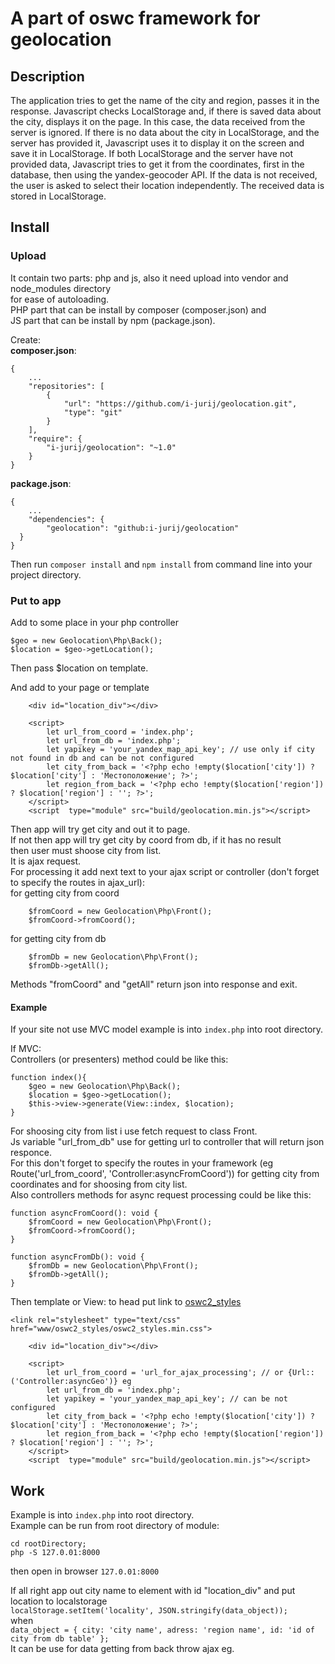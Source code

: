 # A part of oswc framework for geolocation
## Description
The application tries to get the name of the city and region, passes it in the response.
Javascript checks LocalStorage and, if there is saved data about the city, displays it on the page. In this case, the data received from the server is ignored.
If there is no data about the city in LocalStorage, and the server has provided it, Javascript uses it to display it on the screen and save it in LocalStorage.
If both LocalStorage and the server have not provided data, Javascript tries to get it from the coordinates, first in the database, then using the yandex-geocoder API.
If the data is not received, the user is asked to select their location independently.
The received data is stored in LocalStorage.

## Install
### Upload
It contain two parts: php and js, also it need upload into vendor and node_modules directory   
for ease of autoloading.   
PHP part that can be install by composer (composer.json) and   
JS part that can be install by npm (package.json).   

Create:   
**composer.json**:   
```
{
    ...
    "repositories": [
        {
            "url": "https://github.com/i-jurij/geolocation.git",
            "type": "git"
        }
    ],
    "require": {
        "i-jurij/geolocation": "~1.0"
    }
}
```
**package.json**:   
```
{
    ...
    "dependencies": {
        "geolocation": "github:i-jurij/geolocation"
  }
}
```

Then run `composer install` and `npm install` from command line into your project directory.   

### Put to app
Add to some place in your php controller   
```
$geo = new Geolocation\Php\Back();
$location = $geo->getLocation();
```   
Then pass $location on template.  

And add to your page or template
```
	<div id="location_div"></div>

	<script>
        let url_from_coord = 'index.php';
		let url_from_db = 'index.php';
		let yapikey = 'your_yandex_map_api_key'; // use only if city not found in db and can be not configured		
		let city_from_back = '<?php echo !empty($location['city']) ? $location['city'] : 'Местоположение'; ?>';
		let region_from_back = '<?php echo !empty($location['region']) ? $location['region'] : ''; ?>';
	</script>
	<script  type="module" src="build/geolocation.min.js"></script>
```

Then app will try get city and out it to page.  
If not then app will try get city by coord from db, if it has no result   
then user must shoose city from list.   
It is ajax request.  
For processing it add next text to your ajax script or controller (don't forget to specify the routes in ajax_url):  
for getting city from coord   
``` 
    $fromCoord = new Geolocation\Php\Front();
    $fromCoord->fromCoord();
``` 
for getting city from db   
```
    $fromDb = new Geolocation\Php\Front();
    $fromDb->getAll();
```
Methods "fromCoord" and "getAll" return json into response and exit. 


#### Example
If your site not use MVC model example is into `index.php` into root directory.   

If MVC:   
Controllers (or presenters) method could be like this:
```
function index(){
    $geo = new Geolocation\Php\Back();
    $location = $geo->getLocation();
    $this->view->generate(View::index, $location);
}
``` 
For shoosing city from list i use fetch request to class Front.  
Js variable "url_from_db" use for getting url to controller that will return json responce.   
For this don't forget to specify the routes in your framework (eg Route('url_from_coord', 'Controller:asyncFromCoord')) for getting city from coordinates and for shoosing from city list.   
Also controllers methods for async request processing could be like this:  
``` 
function asyncFromCoord(): void {
    $fromCoord = new Geolocation\Php\Front();
    $fromCoord->fromCoord();
}
``` 
```
function asyncFromDb(): void {
    $fromDb = new Geolocation\Php\Front();
    $fromDb->getAll();
}
```

Then template or View:
to head put link to [oswc2_styles](https://github.com/i-jurij/oswc2_styles) 
```
<link rel="stylesheet" type="text/css" href="www/oswc2_styles/oswc2_styles.min.css">
```
```
	<div id="location_div"></div>

	<script>
        let url_from_coord = 'url_for_ajax_processing'; // or {Url::('Controller:asyncGeo')} eg
        let url_from_db = 'index.php';
        let yapikey = 'your_yandex_map_api_key'; // can be not configured
		let city_from_back = '<?php echo !empty($location['city']) ? $location['city'] : 'Местоположение'; ?>';
		let region_from_back = '<?php echo !empty($location['region']) ? $location['region'] : ''; ?>';
	</script>
	<script  type="module" src="build/geolocation.min.js"></script>
```

## Work
Example is into `index.php` into root directory.   
Example can be run from root directory of module:   
```
cd rootDirectory;
php -S 127.0.01:8000
```   
then open in browser `127.0.01:8000`   

If all right app out city name to element with id "location_div" and put location to localstorage   
`localStorage.setItem('locality', JSON.stringify(data_object));`  
when   
`data_object = { city: 'city name', adress: 'region name', id: 'id of city from db table' };`    
It can be use for data getting from back throw ajax eg.  